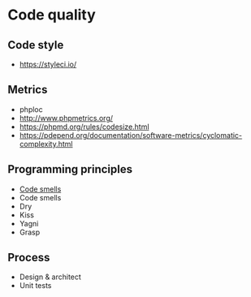 # Code quality

## Code style

* https://styleci.io/

## Metrics

* phploc
* http://www.phpmetrics.org/
* https://phpmd.org/rules/codesize.html
* https://pdepend.org/documentation/software-metrics/cyclomatic-complexity.html

## Programming principles

* [Code smells](https://en.wikipedia.org/wiki/Code_smell)
* Code smells
* Dry
* Kiss
* Yagni
* Grasp

## Process

* Design & architect 
* Unit tests


